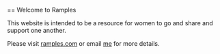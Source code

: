 == Welcome to Ramples

This website is intended to be a resource for women to go and share and support one another.

Please visit [ramples.com](http://heroku.ramples.com) or email [me](mailto://michael.e.hearn@gmail.com) for more details.